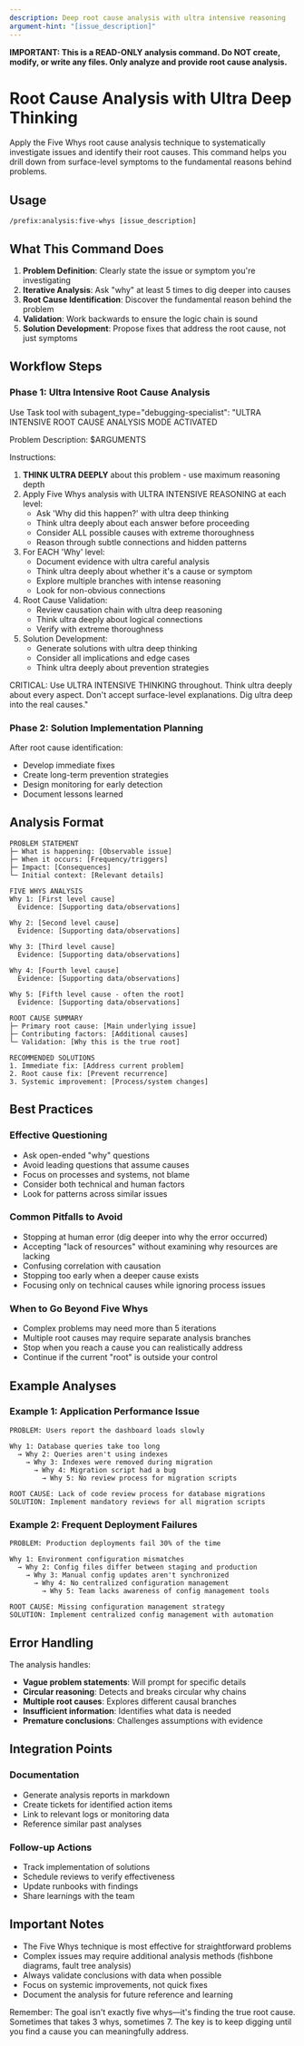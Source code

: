 ```yaml
---
description: Deep root cause analysis with ultra intensive reasoning
argument-hint: "[issue_description]"
---
```


**IMPORTANT: This is a READ-ONLY analysis command. Do NOT create, modify, or write any files. Only analyze and provide root cause analysis.**

# Root Cause Analysis with Ultra Deep Thinking

Apply the Five Whys root cause analysis technique to systematically investigate issues and identify their root causes. This command helps you drill down from surface-level symptoms to the fundamental reasons behind problems.

## Usage

```
/prefix:analysis:five-whys [issue_description]
```

## What This Command Does

1. **Problem Definition**: Clearly state the issue or symptom you're investigating
2. **Iterative Analysis**: Ask "why" at least 5 times to dig deeper into causes
3. **Root Cause Identification**: Discover the fundamental reason behind the problem
4. **Validation**: Work backwards to ensure the logic chain is sound
5. **Solution Development**: Propose fixes that address the root cause, not just symptoms

## Workflow Steps

### Phase 1: Ultra Intensive Root Cause Analysis

Use Task tool with subagent_type="debugging-specialist":
"ULTRA INTENSIVE ROOT CAUSE ANALYSIS MODE ACTIVATED

Problem Description: $ARGUMENTS

Instructions:
1. **THINK ULTRA DEEPLY** about this problem - use maximum reasoning depth
2. Apply Five Whys analysis with ULTRA INTENSIVE REASONING at each level:
   - Ask 'Why did this happen?' with ultra deep thinking
   - Think ultra deeply about each answer before proceeding
   - Consider ALL possible causes with extreme thoroughness
   - Reason through subtle connections and hidden patterns
3. For EACH 'Why' level:
   - Document evidence with ultra careful analysis
   - Think ultra deeply about whether it's a cause or symptom
   - Explore multiple branches with intense reasoning
   - Look for non-obvious connections
4. Root Cause Validation:
   - Review causation chain with ultra deep reasoning
   - Think ultra deeply about logical connections
   - Verify with extreme thoroughness
5. Solution Development:
   - Generate solutions with ultra deep thinking
   - Consider all implications and edge cases
   - Think ultra deeply about prevention strategies

CRITICAL: Use ULTRA INTENSIVE THINKING throughout. Think ultra deeply about every aspect. Don't accept surface-level explanations. Dig ultra deep into the real causes."

### Phase 2: Solution Implementation Planning

After root cause identification:
- Develop immediate fixes
- Create long-term prevention strategies
- Design monitoring for early detection
- Document lessons learned

## Analysis Format

```
PROBLEM STATEMENT
├─ What is happening: [Observable issue]
├─ When it occurs: [Frequency/triggers]
├─ Impact: [Consequences]
└─ Initial context: [Relevant details]

FIVE WHYS ANALYSIS
Why 1: [First level cause]
  Evidence: [Supporting data/observations]

Why 2: [Second level cause]
  Evidence: [Supporting data/observations]

Why 3: [Third level cause]
  Evidence: [Supporting data/observations]

Why 4: [Fourth level cause]
  Evidence: [Supporting data/observations]

Why 5: [Fifth level cause - often the root]
  Evidence: [Supporting data/observations]

ROOT CAUSE SUMMARY
├─ Primary root cause: [Main underlying issue]
├─ Contributing factors: [Additional causes]
└─ Validation: [Why this is the true root]

RECOMMENDED SOLUTIONS
1. Immediate fix: [Address current problem]
2. Root cause fix: [Prevent recurrence]
3. Systemic improvement: [Process/system changes]
```

## Best Practices

### Effective Questioning

- Ask open-ended "why" questions
- Avoid leading questions that assume causes
- Focus on processes and systems, not blame
- Consider both technical and human factors
- Look for patterns across similar issues

### Common Pitfalls to Avoid

- Stopping at human error (dig deeper into why the error occurred)
- Accepting "lack of resources" without examining why resources are lacking
- Confusing correlation with causation
- Stopping too early when a deeper cause exists
- Focusing only on technical causes while ignoring process issues

### When to Go Beyond Five Whys

- Complex problems may need more than 5 iterations
- Multiple root causes may require separate analysis branches
- Stop when you reach a cause you can realistically address
- Continue if the current "root" is outside your control

## Example Analyses

### Example 1: Application Performance Issue

```
PROBLEM: Users report the dashboard loads slowly

Why 1: Database queries take too long
  → Why 2: Queries aren't using indexes
    → Why 3: Indexes were removed during migration
      → Why 4: Migration script had a bug
        → Why 5: No review process for migration scripts

ROOT CAUSE: Lack of code review process for database migrations
SOLUTION: Implement mandatory reviews for all migration scripts
```

### Example 2: Frequent Deployment Failures

```
PROBLEM: Production deployments fail 30% of the time

Why 1: Environment configuration mismatches
  → Why 2: Config files differ between staging and production
    → Why 3: Manual config updates aren't synchronized
      → Why 4: No centralized configuration management
        → Why 5: Team lacks awareness of config management tools

ROOT CAUSE: Missing configuration management strategy
SOLUTION: Implement centralized config management with automation
```

## Error Handling

The analysis handles:

- **Vague problem statements**: Will prompt for specific details
- **Circular reasoning**: Detects and breaks circular why chains
- **Multiple root causes**: Explores different causal branches
- **Insufficient information**: Identifies what data is needed
- **Premature conclusions**: Challenges assumptions with evidence

## Integration Points

### Documentation

- Generate analysis reports in markdown
- Create tickets for identified action items
- Link to relevant logs or monitoring data
- Reference similar past analyses

### Follow-up Actions

- Track implementation of solutions
- Schedule reviews to verify effectiveness
- Update runbooks with findings
- Share learnings with the team

## Important Notes

- The Five Whys technique is most effective for straightforward problems
- Complex issues may require additional analysis methods (fishbone diagrams, fault tree analysis)
- Always validate conclusions with data when possible
- Focus on systemic improvements, not quick fixes
- Document the analysis for future reference and learning

Remember: The goal isn't exactly five whys—it's finding the true root cause. Sometimes that takes 3 whys, sometimes 7. The key is to keep digging until you find a cause you can meaningfully address.
